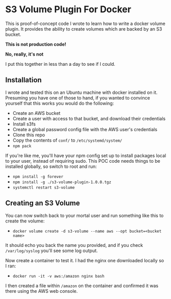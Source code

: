 # S3 Volume Plugin For Docker

This is proof-of-concept code I wrote to learn how to write a docker volume plugin. It provides the ability to create
volumes which are backed by an S3 bucket.

**This is not production code!**

**__No, really, it's not__**

I put this together in less than a day to see if I could.

## Installation

I wrote and tested this on an Ubuntu machine with docker installed on it. Presuming you have one of those to hand, if
you wanted to convince yourself that this works you would do the following:

  * Create an AWS bucket
  * Create a user with access to that bucket, and download their credentials
  * Install s3fs
  * Create a global password config file with the AWS user's credentials
  * Clone this repo
  * Copy the contents of `conf/` to `/etc/systemd/system/`
  * `npm pack`

If you're like me, you'll have your npm config set up to install packages local to your user, instead of requiring sudo.
This POC code needs things to be installed globally, so switch to root and run:

  * `npm install -g forever`
  * `npm install -g ./s3-volume-plugin-1.0.0.tgz`
  * `systemctl restart s3-volume`

## Creating an S3 Volume

You can now switch back to your mortal user and run something like this to create the volume:

  * `docker volume create -d s3-volume --name aws --opt bucket=<bucket name>`

It should echo you back the name you provided, and if you check `/var/log/syslog` you'll see some log output.

Now create a container to test it. I had the nginx one downloaded locally so I ran:

  * `docker run -it -v aws:/amazon nginx bash`

I then created a file within `/amazon` on the container and confirmed it was there using the AWS web console.
